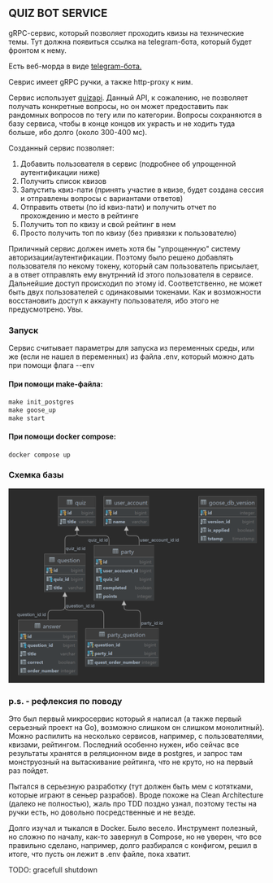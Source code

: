 ## QUIZ BOT SERVICE

gRPC-cервис, который позволяет проходить квизы на технические темы. Тут должна появиться ссылка на telegram-бота, который будет фронтом к нему.

Есть веб-морда в виде [telegram-бота.](https://github.com/dimayasha7123/quiz_service/tg_client)

Севрис имеет gRPC ручки, а также http-proxy к ним.

Сервис использует [quizapi](https://quizapi.io/). Данный API, к сожалению, не позволяет получать конкретные вопросы, но он может предоставить пак рандомных вопросов по тегу или по категории. Вопросы сохраняются в базу сервиса, чтобы в конце концов их украсть и не ходить туда больше, ибо долго (около 300-400 мс).

Созданный сервис позволяет:
1. Добавить пользователя в сервис (подробнее об упрощенной аутентификации ниже)
2. Получить список квизов
3. Запустить квиз-пати (принять участие в квизе, будет создана сессия и отправлены вопросы с вариантами ответов)
4. Отправить ответы (по id квиз-пати) и получить отчет по прохождению и место в рейтинге
5. Получить топ по квизу и свой рейтинг в нем
6. Просто получить топ по квизу (без привязки к пользователю)

Приличный сервис должен иметь хотя бы "упрощенную" систему авторизации/аутентификации. Поэтому было решено добавлять пользователя по некому токену, который сам пользователь присылает, а в ответ отправлять ему внутрнний id этого пользователя в сервисе. Дальнейшие доступ происходил по этому id. Соответственно, не может быть двух пользователей с одинаковыми токенами. Как и возможности восстановить доступ к аккаунту пользователя, ибо этого не предусмотрено. Увы.

### Запуск

Сервис считывает параметры для запуска из переменных среды, или же (если не нашел в переменных) из файла .env, который можно дать при помощи флага --env

#### При помощи make-файла:

```
make init_postgres
make goose_up
make start
```

#### При помощи docker compose:

```
docker compose up
```

### Схемка базы

![Итоговая схема БД](schema.png)

### p.s. - рефлексия по поводу

Это был первый микросервис который я написал (а также первый серьезный проект на Go), возможно слишком он слишком монолитный). Можно распилить на несколько сервисов, например, с пользователями, квизами, рейтингом. Последний особенно нужен, ибо сейчас все результаты хранятся в реляционном виде в postgres, и запрос там монструозный на вытаскивание рейтинга, что не круто, но на первый раз пойдет.

Пытался в серьезную разработку (тут должен быть мем с котятками, которые играют в сеньер разрабов). Вроде похоже на Clean Architecture (далеко не полностью), жаль про TDD поздно узнал, поэтому тесты на ручки есть, но довольно посредственные и не везде.

Долго изучал и тыкался в Docker. Было весело. Инструмент полезный, но сложно по началу, как-то завернул в Compose, но не уверен, что все правильно сделано, например, долго разбирался с конфигом, решил в итоге, что пусть он лежит в .env файле, пока хватит.

TODO:
    gracefull shutdown
